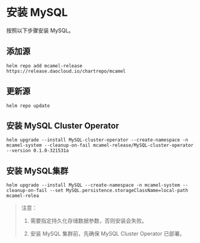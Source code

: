 # 安装 MySQL

按照以下步骤安装 MySQL。

## 添加源

```shell
helm repo add mcamel-release https://release.daocloud.io/chartrepo/mcamel
```

## 更新源

```shell
helm repo update
```

## 安装 MySQL Cluster Operator

```shell
helm upgrade --install MySQL-cluster-operator --create-namespace -n mcamel-system --cleanup-on-fail mcamel-release/MySQL-cluster-operator --version 0.1.0-321531a
```

## 安装 MySQL集群

```shell
helm upgrade --install MySQL --create-namespace -n mcamel-system --cleanup-on-fail --set MySQL.persistence.storageClassName=local-path mcamel-relea
```

> 注意：
>
> 1. 需要指定持久化存储数据参数，否则安装会失败。
>
> 2. 安装 MySQL 集群前，先确保 MySQL Cluster Operator 已部署。
